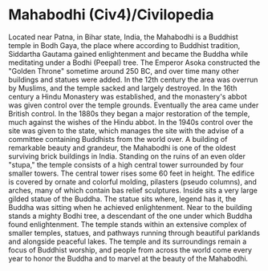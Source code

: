 # Mahabodhi (Civ4)/Civilopedia

Located near Patna, in Bihar state, India, the Mahabodhi is a Buddhist temple in Bodh Gaya, the place where according to Buddhist tradition, Siddartha Gautama gained enlightenment and became the Buddha while meditating under a Bodhi (Peepal) tree.
The Emperor Asoka constructed the "Golden Throne" sometime around 250 BC, and over time many other buildings and statues were added. In the 12th century the area was overrun by Muslims, and the temple sacked and largely destroyed. In the 16th century a Hindu Monastery was established, and the monastery's abbot was given control over the temple grounds.
Eventually the area came under British control. In the 1880s they began a major restoration of the temple, much against the wishes of the Hindu abbot. In the 1940s control over the site was given to the state, which manages the site with the advise of a committee containing Buddhists from the world over.
A building of remarkable beauty and grandeur, the Mahabodhi is one of the oldest surviving brick buildings in India. Standing on the ruins of an even older "stupa," the temple consists of a high central tower surrounded by four smaller towers. The central tower rises some 60 feet in height. The edifice is covered by ornate and colorful molding, pilasters (pseudo columns), and arches, many of which contain bas relief sculptures. Inside sits a very large gilded statue of the Buddha. The statue sits where, legend has it, the Buddha was sitting when he achieved enlightenment.
Near to the building stands a mighty Bodhi tree, a descendant of the one under which Buddha found enlightenment. The temple stands within an extensive complex of smaller temples, statues, and pathways running through beautiful parklands and alongside peaceful lakes. The temple and its surroundings remain a focus of Buddhist worship, and people from across the world come every year to honor the Buddha and to marvel at the beauty of the Mahabodhi.